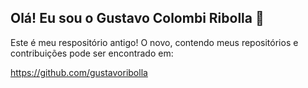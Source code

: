 ## Olá! Eu sou o Gustavo Colombi Ribolla 👋

Este é meu respositório antigo! O novo, contendo meus repositórios e contribuições pode ser encontrado em:

https://github.com/gustavoribolla

<!--
**ribollequis87/ribollequis87** is a ✨ _special_ ✨ repository because its `README.md` (this file) appears on your GitHub profile.

Here are some ideas to get you started:

- 🔭 I’m currently working on ...
- 🌱 I’m currently learning ...
- 👯 I’m looking to collaborate on ...
- 🤔 I’m looking for help with ...
- 💬 Ask me about ...
- 📫 How to reach me: ...
- 😄 Pronouns: ...
- ⚡ Fun fact: ...
-->
